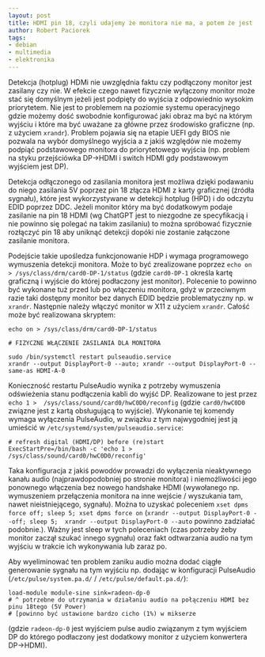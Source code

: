 ```yaml
---
layout: post
title: HDMI pin 18, czyli udajemy że monitora nie ma, a potem że jest
author: Robert Paciorek
tags:
- debian
- multimedia
- elektronika
---
```


Detekcja (hotplug) HDMi nie uwzględnia faktu czy podłączony monitor jest zasilany czy nie. W efekcie czego nawet fizycznie wyłączony monitor może stać się domyślnym jeżeli jest podpięty do wyjścia z odpowiednio wysokim priorytetem. Nie jest to problemem na poziomie systemu operacyjnego gdzie możemy dość swobodnie konfigurować jaki obraz ma być na którym wyjściu i które ma być uważane za główne przez środowisko graficzne (np. z użyciem `xrandr`). Problem pojawia się na etapie UEFI gdy BIOS nie pozwala na wybór domyślnego wyjścia a z jakiś względów nie możemy podpiąć podstawowego monitora do priorytetowego wyjścia (np. problem na styku przejściówka DP→HDMI i switch HDMI gdy podstawowym wyjściem jest DP).

Detekcja odłączonego od zasilania monitora jest możliwa dzięki podawaniu do niego zasilania 5V poprzez pin 18 złącza HDMI z karty graficznej (źródła sygnału), które jest wykorzystywane w detekcji hotplug (HPD) i do odczytu EDID poprzez DDC. Jeżeli monitor który ma być dodatkowym podaje zasilanie na pin 18 HDMI (wg ChatGPT jest to niezgodne ze specyfikacją i nie powinno się polegać na takim zasilaniu) to można spróbować fizycznie rozłączyć pin 18 aby uniknąć detekcji dopóki nie zostanie załączone zasilanie monitora.

Podejście takie upośledza funkcjonowanie HDP i wymaga programowego wymuszenia detekcji monitora. Może to być zrealizowane poprzez `echo on > /sys/class/drm/card0-DP-1/status` (gdzie `card0-DP-1` określa kartę graficzną i wyjście do której podłaczony jest monitor). Polecenie to powinno być wykonane tuż przed lub po włączeniu monitora, gdyż w przeciwnym razie taki dostępny monitor bez danych EDID będzie problematyczny np. w `xrandr`. Następnie należy włączyć monitor w X11 z użyciem `xrandr`. Całość może być realizowana skryptem:


	echo on > /sys/class/drm/card0-DP-1/status
	
	# FIZYCZNE WŁĄCZENIE ZASILANIA DLA MONITORA
	
	sudo /bin/systemctl restart pulseaudio.service
	xrandr --output DisplayPort-0 --auto; xrandr --output DisplayPort-0 --same-as HDMI-A-0


Konieczność restartu PulseAudio wynika z potrzeby wymuszenia odświeżenia stanu podłączenia kabli do wyjść DP. Realizowane to jest przez `echo 1 >  /sys/class/sound/card0/hwC0D0/reconfig` (gdzie `card0/hwC0D0` związne jest z kartą obsługującą to wyjście). Wykonanie tej komendy wymaga wyłączenia PulseAudio, w związku z tym najwygodniej jest ją umieścić w `/etc/systemd/system/pulseaudio.service`:

	# refresh digital (HDMI/DP) before (re)start
	ExecStartPre=/bin/bash -c 'echo 1 >  /sys/class/sound/card0/hwC0D0/reconfig'

Taka konfiguracja z jakiś powodów prowadzi do wyłączenia nieaktywnego kanału audio (najprawdopodobniej po stronie monitora) i niemożliwości jego ponownego włączenia bez nowego handshake HDMI (wywołanego np. wymuszeniem przełączenia monitora na inne wejście / wyszukania tam, nawet nieistniejącego, sygnału). Można to uzyskać poleceniem `xset dpms force off; sleep 5; xset dpms force on` (`xrandr --output DisplayPort-0 --off; sleep 5;  xrandr --output DisplayPort-0 --auto` powinno zadziałać podobnie.). Ważny jest sleep w tych poleceniach (czas potrzeby żeby monitor zaczął szukać innego sygnału) oraz fakt odtwarzania audio na tym wyjściu w trakcie ich wykonywania lub zaraz po.

Aby wyeliminować ten problem zaniku audio można dodać ciągłe generowanie sygnału na tym wyjściu np. dodając w konfiguracji PulseAudio (`/etc/pulse/system.pa.d/` / `/etc/pulse/default.pa.d/`):

	load-module module-sine sink=radeon-dp-0
	# ^ potrzebne do utrzymania w działaniu audio na połączeniu HDMI bez pinu 18tego (5V Power)
	# [powinno być ustawione bardzo cicho (1%) w mikserze

(gdzie `radeon-dp-0` jest wyjściem pulse audio związanym z tym wyjściem DP do którego podłaczony jest dodatkowy monitor z użyciem konwertera DP→HDMI).
